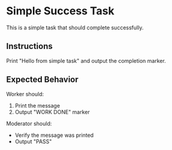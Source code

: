 # Simple Success Task

This is a simple task that should complete successfully.

## Instructions

Print "Hello from simple task" and output the completion marker.

## Expected Behavior

Worker should:
1. Print the message
2. Output "WORK DONE" marker

Moderator should:
- Verify the message was printed
- Output "PASS"
